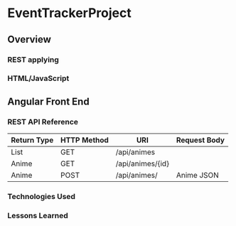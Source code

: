 # EventTrackerProject

## Overview

### REST applying

### HTML/JavaScript

## Angular Front End

### REST API Reference
|Return Type | HTTP Method | URI | Request Body |
|------------|-------------|-----|--------------|
|List<Anime> | GET         | /api/animes|       |
|Anime       | GET         | /api/animes/{id}|  |
|Anime       | POST         | /api/animes/       | Anime JSON |

### Technologies Used

### Lessons Learned
